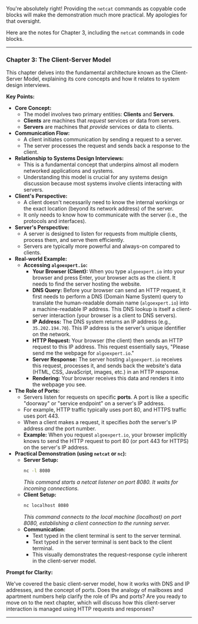 You're absolutely right! Providing the `netcat` commands as copyable code blocks will make the demonstration much more practical. My apologies for that oversight.

Here are the notes for Chapter 3, including the `netcat` commands in code blocks.

---

### Chapter 3: The Client-Server Model

This chapter delves into the fundamental architecture known as the Client-Server Model, explaining its core concepts and how it relates to system design interviews.

**Key Points:**

*   **Core Concept:**
    *   The model involves two primary entities: **Clients** and **Servers**.
    *   **Clients** are machines that *request* services or data from servers.
    *   **Servers** are machines that *provide* services or data to clients.
*   **Communication Flow:**
    *   A client initiates communication by sending a request to a server.
    *   The server processes the request and sends back a response to the client.
*   **Relationship to Systems Design Interviews:**
    *   This is a fundamental concept that underpins almost all modern networked applications and systems.
    *   Understanding this model is crucial for any systems design discussion because most systems involve clients interacting with servers.
*   **Client's Perspective:**
    *   A client doesn't necessarily need to know the internal workings or the exact location (beyond its network address) of the server.
    *   It only needs to know how to communicate with the server (i.e., the protocols and interfaces).
*   **Server's Perspective:**
    *   A server is designed to listen for requests from multiple clients, process them, and serve them efficiently.
    *   Servers are typically more powerful and always-on compared to clients.
*   **Real-world Example:**
    *   **Accessing `algoexpert.io`:**
        *   **Your Browser (Client):** When you type `algoexpert.io` into your browser and press Enter, your browser acts as the client. It needs to find the server hosting the website.
        *   **DNS Query:** Before your browser can send an HTTP request, it first needs to perform a DNS (Domain Name System) query to translate the human-readable domain name (`algoexpert.io`) into a machine-readable IP address. This DNS lookup is itself a client-server interaction (your browser is a client to DNS servers).
        *   **IP Address:** The DNS system returns an IP address (e.g., `35.202.194.70`). This IP address is the server's unique identifier on the network.
        *   **HTTP Request:** Your browser (the client) then sends an HTTP request to this IP address. This request essentially says, "Please send me the webpage for `algoexpert.io`."
        *   **Server Response:** The server hosting `algoexpert.io` receives this request, processes it, and sends back the website's data (HTML, CSS, JavaScript, images, etc.) in an HTTP response.
        *   **Rendering:** Your browser receives this data and renders it into the webpage you see.
*   **The Role of Ports:**
    *   Servers listen for requests on specific **ports**. A port is like a specific "doorway" or "service endpoint" on a server's IP address.
    *   For example, HTTP traffic typically uses port 80, and HTTPS traffic uses port 443.
    *   When a client makes a request, it specifies *both* the server's IP address *and* the port number.
    *   **Example:** When you request `algoexpert.io`, your browser implicitly knows to send the HTTP request to port 80 (or port 443 for HTTPS) on the server's IP address.
*   **Practical Demonstration (using `netcat` or `nc`):**
    *   **Server Setup:**
        ```bash
        nc -l 8080
        ```
        *This command starts a netcat listener on port 8080. It waits for incoming connections.*
    *   **Client Setup:**
        ```bash
        nc localhost 8080
        ```
        *This command connects to the local machine (localhost) on port 8080, establishing a client connection to the running server.*
    *   **Communication:**
        *   Text typed in the client terminal is sent to the server terminal.
        *   Text typed in the server terminal is sent back to the client terminal.
        *   This visually demonstrates the request-response cycle inherent in the client-server model.

**Prompt for Clarity:**

We've covered the basic client-server model, how it works with DNS and IP addresses, and the concept of ports. Does the analogy of mailboxes and apartment numbers help clarify the role of IPs and ports? Are you ready to move on to the next chapter, which will discuss how this client-server interaction is managed using HTTP requests and responses?

---